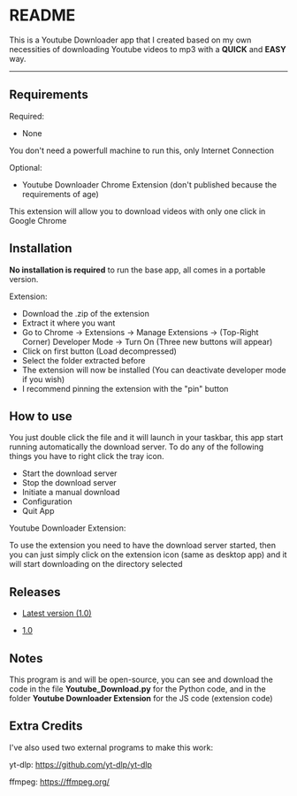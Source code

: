 # README

This is a Youtube Downloader app that I created based on my own necessities of downloading Youtube videos to mp3 with a **QUICK** and **EASY** way.

----------
## Requirements

Required:
- None
 
You don't need a powerfull machine to run this, only Internet Connection

Optional:
- Youtube Downloader Chrome Extension (don't published because the requirements of age)
  
This extension will allow you to download videos with only one click in Google Chrome


## Installation
  
**No installation is required** to run the base app, all comes in a portable version.

Extension:

- Download the .zip of the extension
- Extract it where you want
- Go to Chrome -> Extensions -> Manage Extensions -> (Top-Right Corner) Developer Mode -> Turn On (Three new buttons will appear)
- Click on first button (Load decompressed)
- Select the folder extracted before
- The extension will now be installed (You can deactivate developer mode if you wish)
- I recommend pinning the extension with the "pin" button


## How to use

You just double click the file and it will launch in your taskbar, this app start running automatically the download server.
To do any of the following things you have to right click the tray icon.

- Start the download server
- Stop the download server
- Initiate a manual download
- Configuration
- Quit App

Youtube Downloader Extension:

To use the extension you need to have the download server started, then you can just simply click on the extension icon (same as desktop app) and it will start downloading on the directory selected


## Releases

- [Latest version (1.0)](https://github.com/Kiu1812/YoutubeDownloader/releases/latest)

- [1.0](https://github.com/Kiu1812/YoutubeDownloader/releases/tag/v1.0)


## Notes

This program is and will be open-source, you can see and download the code in the file **Youtube_Download.py** for the Python code, and in the folder **Youtube Downloader Extension** for the JS code (extension code)



## Extra Credits

I've also used two external programs to make this work:

yt-dlp: https://github.com/yt-dlp/yt-dlp

ffmpeg: https://ffmpeg.org/
